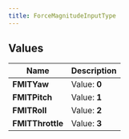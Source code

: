 ```yaml
---
title: ForceMagnitudeInputType
---
```


## Values

| Name | Description |
| ---- | ----------- |
| **FMITYaw** | Value: **0** |
| **FMITPitch** | Value: **1** |
| **FMITRoll** | Value: **2** |
| **FMITThrottle** | Value: **3** |


